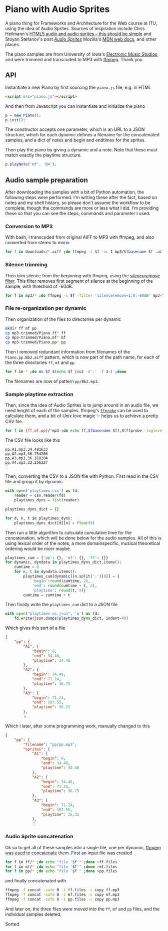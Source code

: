 # Piano with Audio Sprites

A piano thing for Frameworks and Architecture for the Web course at ITU, using the idea of Audio Sprites. Sources of inspiration include Chris Heilmann's [HTML5 audio and audio sprites – this should be simple](https://hacks.mozilla.org/2012/04/html5-audio-and-audio-sprites-this-should-be-simple/) and Stoyan Stefanov's post [*Audio Sprites*](http://www.phpied.com/audio-sprites/) Mozilla's [MDN web docs](https://developer.mozilla.org/), and other places.

The piano samples are from University of Iowa's [Electronic Music Studios](http://theremin.music.uiowa.edu/MISpiano.html), and were trimmed and transcoded to MP3 with [ffmpeg](https://www.ffmpeg.org). Thank you.

## API

Instantiate a new Piano by first sourcing the `piano.js` file, e.g. in HTML

```html
<script src="piano.js"></script>
```

And then from Javascript you can instantiate and initialize the piano

```javascript
p = new Piano();
p.init();
```

The constructor accepts one parameter, which is an URL to a JSON structure, which for each dynamic defines a filename for the concatenated samples, and a dict of notes and begin and endtimes for the sprites.

Then play the piano by giving a dynamic and a note. Note that these must match exactly the playtime structure.

```javascript
p.playNote('mf', 'D4');
```

## Audio sample preparation

After downloading the samples with a bit of Python automation, the following steps were performed. I'm writing these after the fact, based on notes and my shell history, so please don't assume the workflow to be complete, though the commands are more or less what I did. I'm providing these so that you can see the steps, commands and parameter I used.

### Conversion to MP3

With bash, I transcoded from original AIFF to MP3 with ffmpeg, and also converted from stereo to mono

```bash
for f in downloads/*.aiff ;do ffmpeg -i $f -ac 1 mp3/$(basename $f .aiff).mp3 ;done
```

### Silence trimming

Then trim silence from the beginning with ffmpeg, using the [*silenceremove* filter](https://ffmpeg.org/ffmpeg-filters.html#silenceremove). This filter removes first segment of silence at the beginning of the sample, with threshold of -60dB.

```bash
for f in mp3/* ;do ffmpeg -i $f -filter 'silenceremove=1:0:-60dB' mp3-trimmed/$(basename $f) ;done
```

### File re-organization per dynamic

Then organization of the files to directories per dynamic

```bash
mkdir ff mf pp
cp mp3-trimmed/Piano.ff* ff
cp mp3-trimmed/Piano.mf* mf
cp mp3-trimmed/Piano.pp* pp
```

Then I removed redundant information from filenames of the `Piano.pp.Bb2.aiff` pattern, which is now part of the path name, for each of the three directories `ff`, `mf` and `pp`.

```bash
for f in * ;do mv $f $(echo $f |cut -d'.' -f 3-) ;done
```

The filenames are now of pattern `pp/Bb2.mp3`.

### Sample playtime extraction

Then, since the idea of Audio Sprites is to jump around in an audio file, we need lenght of each of the samples. ffmpeg's [`ffprobe`](https://www.ffmpeg.org/ffprobe.html) can be used to calculate them, and a bit of Unix love magic ✨ helps us to achieve a pretty CSV file.

```bash
for f in {ff,mf,pp}/*mp3 ;do echo ff,$(basename $f),$(ffprobe -loglevel 0 -print_format compact -show_entries stream=duration $f |cut -d'=' -f2) ;done
```

The CSV file looks like this

    pp,A1.mp3,34.481633
    pp,A2.mp3,36.754286
    pp,A3.mp3,36.310204
    pp,A4.mp3,22.256327
    ⋮

Then, converting the CSV to a JSON file with Python. First read in the CSV file and group it by dynamic

```python
with open('playtimes.csv') as fd:
    reader = csv.reader(fd)
    playtimes_dyns = list(reader)

playtimes_dyns_dict = {}

for d, n, t in playtimes_dyns:
    playtimes_dyns_dict[d][n] = float(t)
```

Then run a little algorithm to calculate cumulative time for the concatenation, which will be done below for the audio samples. All of this is using lexical order of the notes, a more domainspecific, musical theoretical ordering would be nicer maybe.

```python
playtimes_cum = {'pp': {}, 'mf': {}, 'ff': {}}
for dynamic, dyndata in playtimes_dyns_dict.items():
    cumtime = 0
    for n, t in dyndata.items():
        playtimes_cum[dynamic][n.split('.')[0]] = {
            'begin':round(cumtime, 2),
            'end': round(cumtime + t, 2),
            'playtime': round(t, 2)}
        cumtime = cumtime + t
```

Then finally write the `playtimes_cum` dict to a JSON file

```python
with open("playtimes-as.json", 'w') as fd:
    fd.write(json.dumps(playtimes_dyns_dict, indent=4))
```

Which gives this sort of a file

```json
{
    "pp": {
        "A1": {
            "begin": 0,
            "end": 34.48,
            "playtime": 34.48
        },
        "A2": {
            "begin": 34.48,
            "end": 71.24,
            "playtime": 36.75
        },
        "A3": {
            "begin": 71.24,
            "end": 107.55,
            "playtime": 36.31
        },
        ⋮
```

Which I later, after some programming work, manually changed to this

```json
{
    "pp": {
        "filename": "pp/pp.mp3",
        "sprites": {
            "A1": {
                "begin": 0,
                "end": 34.48,
                "playtime": 34.48
            },
            "A2": {
                "begin": 34.48,
                "end": 71.24,
                "playtime": 36.75
            },
            "A3": {
                "begin": 71.24,
                "end": 107.55,
                "playtime": 36.31
            },
            ⋮
```

### Audio Sprite concatenation

Ok so to get all of these samples into a single file, one per dynamic, [ffmpeg was used to concatenate](https://trac.ffmpeg.org/wiki/Concatenate) them. First an input file was created

```bash
for f in ff/* ;do echo "file '$f'" ;done >ff.files
for f in mf/* ;do echo "file '$f'" ;done >mf.files
for f in pp/* ;do echo "file '$f'" ;done >pp.files
```

and finally concatenated with

```bash
ffmpeg -f concat -safe 0 -i ff.files -c copy ff.mp3
ffmpeg -f concat -safe 0 -i mf.files -c copy mf.mp3
ffmpeg -f concat -safe 0 -i pp.files -c copy pp.mp3
```

And later on, the three files were moved into the `ff`, `mf` and `pp` files, and the individual samples deleted.

Sorted.
